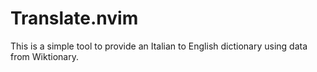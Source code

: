 # Translate.nvim

This is a simple tool to provide an Italian to English dictionary using data from Wiktionary.
